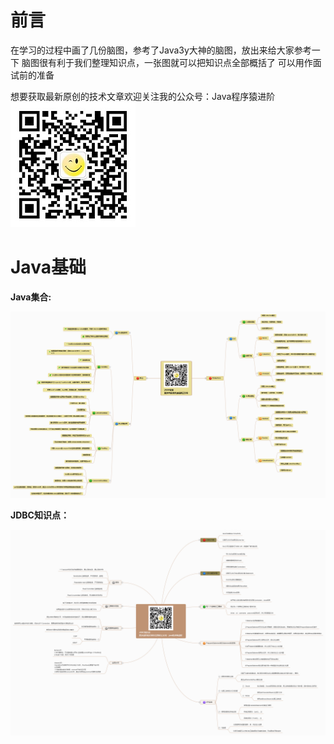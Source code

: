 # 前言 #

在学习的过程中画了几份脑图，参考了Java3y大神的脑图，放出来给大家参考一下
脑图很有利于我们整理知识点，一张图就可以把知识点全部概括了
可以用作面试前的准备

想要获取最新原创的技术文章欢迎关注我的公众号：Java程序猿进阶
![](https://raw.githubusercontent.com/dccat1/MyOwn/master/%E5%85%AC%E4%BC%97%E5%8F%B7%E4%BA%8C%E7%BB%B4%E7%A0%81%E5%B0%8F%E5%9B%BE.jpg)

# Java基础 #

**Java集合:**

![](https://raw.githubusercontent.com/dccat1/MyOwn/master/JAVA%E5%AE%B9%E5%99%A8%250A%E6%9B%B4%E5%A4%9A%E5%86%85%E5%AE%B9%E8%AF%B7%E5%85%B3%E6%B3%A8%E6%88%91%E7%9A%84%E5%85%AC%E4%BC%97%E5%8F%B7.png)

**JDBC知识点：**

![](https://raw.githubusercontent.com/dccat1/MyOwn/master/JDBC%E7%9F%A5%E8%AF%86%E7%82%B9.png)
